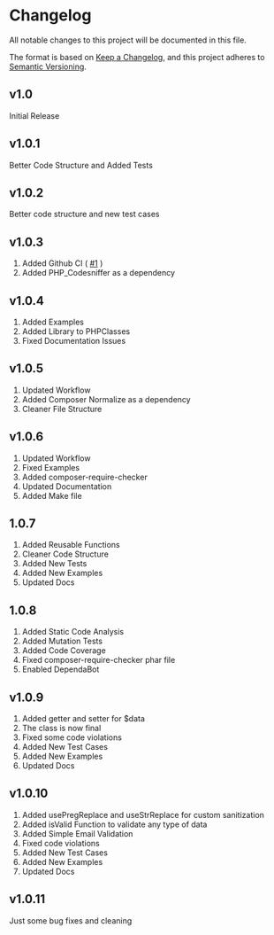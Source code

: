 # Changelog

All notable changes to this project will be documented in this file.

The format is based on [Keep a Changelog](https://keepachangelog.com/en/1.0.0/), and this project adheres to [Semantic Versioning](https://semver.org/spec/v2.0.0.html).

## v1.0

Initial Release

## v1.0.1

Better Code Structure and Added Tests

## v1.0.2

Better code structure and new test cases

## v1.0.3

1. Added Github CI ( [#1](https://github.com/fariscode511/PhpSanitization/pull/1) )
2. Added PHP_Codesniffer as a dependency

## v1.0.4

1. Added Examples
2. Added Library to PHPClasses
3. Fixed Documentation Issues

## v1.0.5

1. Updated Workflow
2. Added Composer Normalize as a dependency
3. Cleaner File Structure

## v1.0.6

1. Updated Workflow
2. Fixed Examples
3. Added composer-require-checker
4. Updated Documentation
5. Added Make file

## 1.0.7

1. Added Reusable Functions
2. Cleaner Code Structure
3. Added New Tests
4. Added New Examples
5. Updated Docs

## 1.0.8

1. Added Static Code Analysis
2. Added Mutation Tests
3. Added Code Coverage
4. Fixed composer-require-checker phar file
5. Enabled DependaBot

## v1.0.9

1. Added getter and setter for $data
2. The class is now final
3. Fixed some code violations
4. Added New Test Cases
5. Added New Examples
6. Updated Docs

## v1.0.10

1. Added usePregReplace and useStrReplace for custom sanitization
2. Added isValid Function to validate any type of data
3. Added Simple Email Validation
4. Fixed code violations
5. Added New Test Cases
6. Added New Examples
7. Updated Docs

## v1.0.11

Just some bug fixes and cleaning
